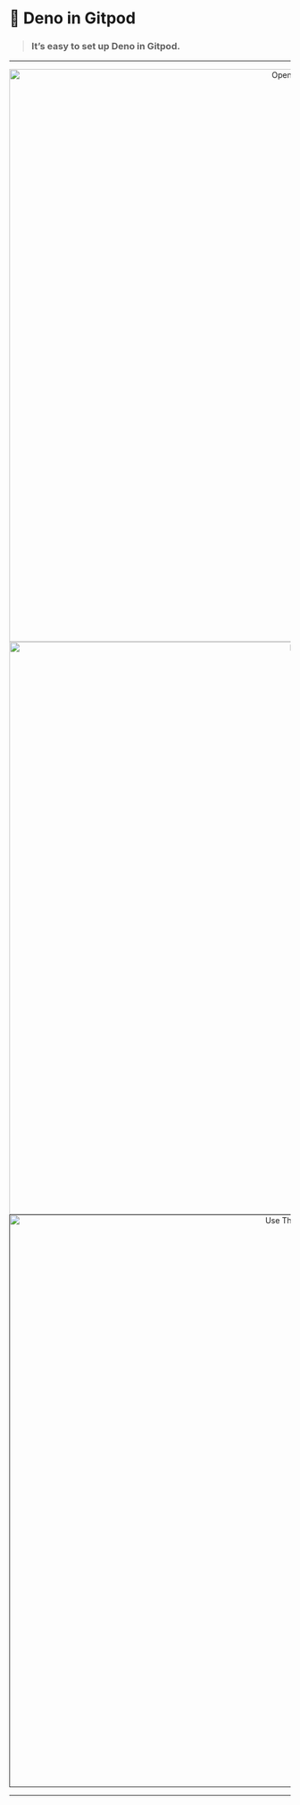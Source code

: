 # 🦎 Deno in Gitpod

> ### It’s easy to set up Deno in Gitpod.

---

<p align="center">
  <a href="https://gitpod.io/#https://github.com/ArnavK-09/gitpod-deno-base">
    <img width="1024" src="https://gitpod.io/button/open-in-gitpod.svg" alt="Open In Gitpod" />
  </a>
  <br />
  <a href="https://deno.com">
    <img width="1024" src="https://img.shields.io/badge/Deno-000000.svg?style=platic&logo=Deno&logoColor=white" alt="Deno" />
  </a>
  <br />
  <a href="">
    <img width="1024" src="https://img.shields.io/badge/Github-000000.svg?style=for-the-badge&logo=Github&logoColor=white&label=Use%20This%20Template" alt="Use This Template" />
  </a>

</p>

---
